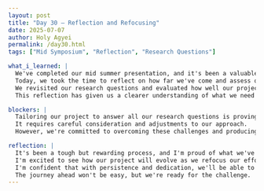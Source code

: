 ```yaml
---
layout: post
title: "Day 30 – Reflection and Refocusing"
date: 2025-07-07
author: Holy Agyei
permalink: /day30.html
tags: ["Mid Symposium", "Reflection", "Research Questions"]

what_i_learned: |
  We've completed our mid summer presentation, and it's been a valuable experience. 
  Today, we took the time to reflect on how far we've come and assess our progress. 
  We revisited our research questions and evaluated how well our project is aligned with them. 
  This reflection has given us a clearer understanding of what we need to focus on moving forward.

blockers: |
  Tailoring our project to answer all our research questions is proving to be a challenging task. 
  It requires careful consideration and adjustments to our approach. 
  However, we're committed to overcoming these challenges and producing high-quality research.

reflection: |
  It's been a tough but rewarding process, and I'm proud of what we've achieved so far. 
  I'm excited to see how our project will evolve as we refocus our efforts on answering our research questions. 
  I'm confident that with persistence and dedication, we'll be able to produce meaningful results. 
  The journey ahead won't be easy, but we're ready for the challenge.
---
```

